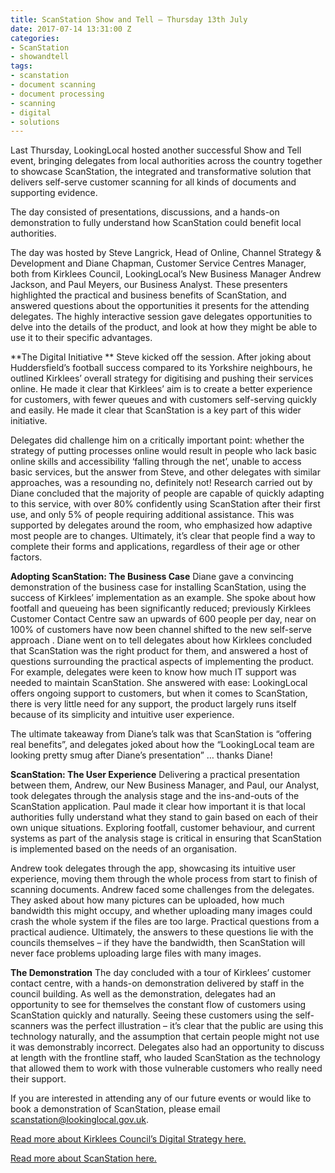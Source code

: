 ```yaml
---
title: ScanStation Show and Tell – Thursday 13th July
date: 2017-07-14 13:31:00 Z
categories:
- ScanStation
- showandtell
tags:
- scanstation
- document scanning
- document processing
- scanning
- digital
- solutions
---
```


Last Thursday, LookingLocal hosted another successful Show and Tell event, bringing delegates from local authorities across the country together to showcase ScanStation, the integrated and transformative solution that delivers self-serve customer scanning for all kinds of documents and supporting evidence.

The day consisted of presentations, discussions, and a hands-on demonstration to fully understand how ScanStation could benefit local authorities. 
 
The day was hosted by Steve Langrick, Head of Online, Channel Strategy & Development and Diane Chapman, Customer Service Centres Manager, both from Kirklees Council, LookingLocal’s New Business Manager Andrew Jackson, and Paul Meyers, our Business Analyst. These presenters highlighted the practical and business benefits of ScanStation, and answered questions about the opportunities it presents for the attending delegates. The highly interactive session gave delegates opportunities to delve into the details of the product, and look at how they might be able to use it to their specific advantages.
 
**The Digital Initiative **
Steve kicked off the session. After joking about Huddersfield’s football success compared to its Yorkshire neighbours, he outlined Kirklees’ overall strategy for digitising and pushing their services online. He made it clear that Kirklees’ aim is to create a better experience for customers, with fewer queues and with customers self-serving quickly and easily. He made it clear that ScanStation is a key part of this wider initiative. 
 
Delegates did challenge him on a critically important point: whether the strategy of putting processes online would result in people who lack basic online skills and accessibility ‘falling through the net’, unable to access basic services, but the answer from Steve, and other delegates with similar approaches, was a resounding no, definitely not! Research carried out by Diane concluded that the majority of people are capable of quickly adapting to this service, with over 80% confidently using ScanStation after their first use, and only 5% of people requiring additional assistance. This was supported by delegates around the room, who emphasized how adaptive most people are to changes. Ultimately, it’s clear that people find a way to complete their forms and applications, regardless of their age or other factors.
 
**Adopting ScanStation: The Business Case**
Diane gave a convincing demonstration of the business case for installing ScanStation, using the success of Kirklees’ implementation as an example. She spoke about how footfall and queueing has been significantly reduced; previously Kirklees Customer Contact Centre saw an upwards of 600 people per day, near on 100% of customers have now been channel shifted to the new self-serve approach . Diane went on to tell delegates about how Kirklees concluded that ScanStation was the right product for them, and answered a host of questions surrounding the practical aspects of implementing the product. For example, delegates were keen to know how much IT support was needed to maintain ScanStation. She answered with ease: LookingLocal offers ongoing support to customers, but when it comes to ScanStation, there is very little need for any support, the product largely runs itself because of its simplicity and intuitive user experience.
 
The ultimate takeaway from Diane’s talk was that ScanStation is “offering real benefits”, and delegates joked about how the “LookingLocal team are looking pretty smug after Diane’s presentation” … thanks Diane!
 
**ScanStation: The User Experience** 
Delivering a practical presentation between them, Andrew, our New Business Manager, and Paul, our Analyst, took delegates through the analysis stage and the ins-and-outs of the ScanStation application. Paul made it clear how important it is that local authorities fully understand what they stand to gain based on each of their own unique situations. Exploring footfall, customer behaviour, and current systems as part of the analysis stage is critical in ensuring that ScanStation is implemented based on the needs of an organisation. 
 
Andrew took delegates through the app, showcasing its intuitive user experience, moving them through the whole process from start to finish of scanning documents. Andrew faced some challenges from the delegates. They asked about how many pictures can be uploaded, how much bandwidth this might occupy, and whether uploading many images could crash the whole system if the files are too large. Practical questions from a practical audience. Ultimately, the answers to these questions lie with the councils themselves – if they have the bandwidth, then ScanStation will never face problems uploading large files with many images. 
 
**The Demonstration**
The day concluded with a tour of Kirklees’ customer contact centre, with a hands-on demonstration delivered by staff in the council building. As well as the demonstration, delegates had an opportunity to see for themselves the constant flow of customers using ScanStation quickly and naturally. Seeing these customers using the self-scanners was the perfect illustration  – it’s clear that the public are using this technology naturally, and the assumption that certain people might not use it was demonstrably incorrect. Delegates also had an opportunity to discuss at length with the frontline staff, who lauded ScanStation as the technology that allowed them to work with those vulnerable customers who really need their support.

If you are interested in attending any of our future events or would like to book a demonstration of ScanStation, please email scanstation@lookinglocal.gov.uk.

[Read more about Kirklees Council’s Digital Strategy here.](https://www.kirklees.gov.uk/beta/delivering-services/pdf/digital-connectivity-strategy.pdf)

[Read more about ScanStation here.
](https://about.lookinglocal.gov.uk/solutions/scanstation/) 
